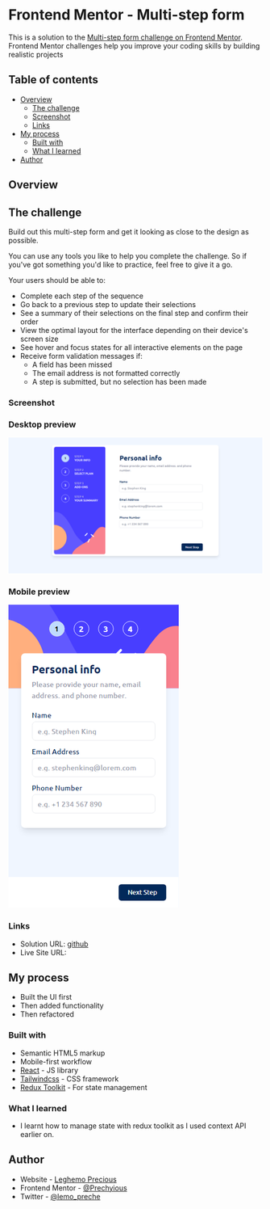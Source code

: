 # Frontend Mentor - Multi-step form

This is a solution to the [Multi-step form challenge on Frontend Mentor](https://www.frontendmentor.io/challenges/multistep-form-YVAnSdqQBJ). Frontend Mentor challenges help you improve your coding skills by building realistic projects

## Table of contents

-   [Overview](#overview)
    -   [The challenge](#the-challenge)
    -   [Screenshot](#screenshot)
    -   [Links](#links)
-   [My process](#my-process)
    -   [Built with](#built-with)
    -   [What I learned](#what-i-learned)
-   [Author](#author)

## Overview

## The challenge

Build out this multi-step form and get it looking as close to the design as possible.

You can use any tools you like to help you complete the challenge. So if you've got something you'd like to practice, feel free to give it a go.

Your users should be able to:

-   Complete each step of the sequence
-   Go back to a previous step to update their selections
-   See a summary of their selections on the final step and confirm their order
-   View the optimal layout for the interface depending on their device's screen size
-   See hover and focus states for all interactive elements on the page
-   Receive form validation messages if:
    -   A field has been missed
    -   The email address is not formatted correctly
    -   A step is submitted, but no selection has been made

### Screenshot

### Desktop preview

![](./screenshots/desktop.png)

### Mobile preview

![](./screenshots/mobile.png)

### Links

-   Solution URL: [github](https://github.com/Prechyious/multi-step-form)
-   Live Site URL: [](https://my-multi-step-form.vercel.app)

## My process

-   Built the UI first
-   Then added functionality
-   Then refactored

### Built with

-   Semantic HTML5 markup
-   Mobile-first workflow
-   [React](https://reactjs.org/) - JS library
-   [Tailwindcss](https://tailwindcss.com/) - CSS framework
-   [Redux Toolkit](https://redux-toolkit.js.org/) - For state management

### What I learned

-   I learnt how to manage state with redux toolkit as I used context API earlier on.

## Author

-   Website - [Leghemo Precious](https://leghemo.vercel.app)
-   Frontend Mentor - [@Prechyious](https://www.frontendmentor.io/profile/Prechyious)
-   Twitter - [@lemo_preche](https://www.twitter.com/lemo_preche)
